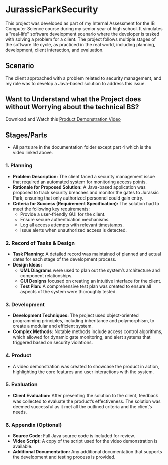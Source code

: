 # JurassicParkSecurity

This project was developed as part of my Internal Assessment for the IB Computer Science course during my senior year of high school. It simulates a "real-life" software development scenario where the developer is tasked with solving a problem for a client. The project follows multiple stages of the software life cycle, as practiced in the real world, including planning, development, client interaction, and evaluation.

## Scenario

The client approached with a problem related to security management, and my role was to develop a Java-based solution to address this issue.

## Want to Understand what the Project does without Worrying about the technical BS?
Download and Watch this [Product Demonstration Video](https://github.com/ahmerhm/JurassicParkSecurity/blob/main/Product/Crit_D_Video.mp4)

## Stages/Parts
- All parts are in the documentation folder except part 4 which is the video linked above.

### 1. Planning
- **Problem Description:** The client faced a security management issue that required an automated system for monitoring access points.
- **Rationale for Proposed Solution:** A Java-based application was proposed to track security breaches and monitor the gates to Jurassic Park, ensuring that only authorized personnel could gain entry.
- **Criteria for Success (Requirement Specification):** The solution had to meet the following key requirements:
  - Provide a user-friendly GUI for the client.
  - Ensure secure authentication mechanisms.
  - Log all access attempts with relevant timestamps.
  - Issue alerts when unauthorized access is detected.

### 2. Record of Tasks & Design
- **Task Planning:** A detailed record was maintained of planned and actual dates for each stage of the development process.
- **Design Ideas:**
  - **UML Diagrams** were used to plan out the system’s architecture and component relationships.
  - **GUI Designs** focused on creating an intuitive interface for the client.
  - **Test Plan:** A comprehensive test plan was created to ensure all aspects of the system were thoroughly tested.

### 3. Development
- **Development Techniques:** The project used object-oriented programming principles, including inheritance and polymorphism, to create a modular and efficient system.
- **Complex Methods:** Notable methods include access control algorithms, which allowed for dynamic gate monitoring, and alert systems that triggered based on security violations.

### 4. Product
- A video demonstration was created to showcase the product in action, highlighting the core features and user interactions with the system.

### 5. Evaluation
- **Client Evaluation:** After presenting the solution to the client, feedback was collected to evaluate the product’s effectiveness. The solution was deemed successful as it met all the outlined criteria and the client’s needs.

### 6. Appendix (Optional)
- **Source Code:** Full Java source code is included for review.
- **Video Script:** A copy of the script used for the video demonstration is available.
- **Additional Documentation:** Any additional documentation that supports the development and testing process is provided.

